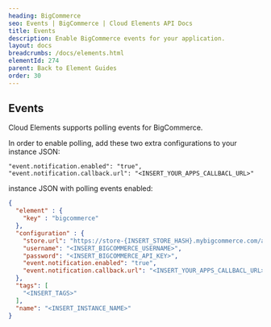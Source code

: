```yaml
---
heading: BigCommerce
seo: Events | BigCommerce | Cloud Elements API Docs
title: Events
description: Enable BigCommerce events for your application.
layout: docs
breadcrumbs: /docs/elements.html
elementId: 274
parent: Back to Element Guides
order: 30
---
```


## Events

Cloud Elements supports polling events for BigCommerce.

In order to enable polling, add these two extra configurations to your instance JSON:

```
"event.notification.enabled": "true",
"event.notification.callback.url": "<INSERT_YOUR_APPS_CALLBACL_URL>"
```

instance JSON with polling events enabled:

```json
{
  "element" : {
    "key" : "bigcommerce"
  },
  "configuration" : {
    "store.url": "https://store-{INSERT_STORE_HASH}.mybigcommerce.com/api/v2/",
    "username": "<INSERT_BIGCOMMERCE_USERNAME>",
    "password": "<INSERT_BIGCOMMERCE_API_KEY>",
    "event.notification.enabled": "true",
    "event.notification.callback.url": "<INSERT_YOUR_APPS_CALLBACL_URL>"
  },
  "tags": [
    "<INSERT_TAGS>"
  ],
  "name": "<INSERT_INSTANCE_NAME>"
}
```

